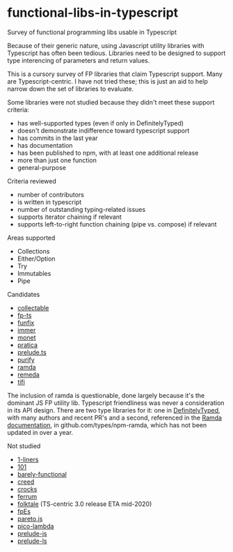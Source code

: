 # functional-libs-in-typescript
Survey of functional programming libs usable in Typescript


Because of their generic nature, using Javascript utility libraries with Typescript has often been tedious.  Libraries need to be designed to support type interencing of parameters and return values.

This is a cursory survey of FP libraries that claim Typescript support.  Many are Typescript-centric.  I have not tried these; this is just an aid to help narrow down the set of libraries to evaluate.

Some libraries were not studied because they didn't meet these support criteria:

* has well-supported types (even if only in DefinitelyTyped)
* doesn't demonstrate indifference toward typescript support
* has commits in the last year
* has documentation
* has been published to npm, with at least one additional release
* more than just one function
* general-purpose

Criteria reviewed

* number of contributors
* is written in typescript
* number of outstanding typing-related issues
* supports iterator chaining if relevant
* supports left-to-right function chaining (pipe vs. compose) if relevant

Areas supported

* Collections
* Either/Option
* Try
* Immutables
* Pipe


Candidates

* [collectable](https://github.com/frptools/collectable)
* [fp-ts](https://gcanti.github.io/fp-ts/)
* [funfix](https://github.com/funfix/funfix)  
* [immer](https://immerjs.github.io/immer/docs/typescript)
* [monet](https://github.com/monet/monet.js)
* [pratica](https://github.com/rametta/pratica)
* [prelude.ts](https://github.com/emmanueltouzery/prelude.ts)
* [purify](https://github.com/gigobyte/purify)
* [ramda](https://github.com/types/npm-ramda/)
* [remeda](https://remedajs.com/)
* [tifi](https://github.com/mobily/tifi)


The inclusion of ramda is questionable, done largely because it's the dominant JS FP utility lib.  Typescript friendliness was never a consideration in its API design.  There are two type libraries for it: one in [DefinitelyTyped](https://github.com/DefinitelyTyped/DefinitelyTyped/tree/master/types/ramda), with many authors and recent PR's and a second, referenced in the [Ramda documentation](https://ramdajs.com/), in github.com/types/npm-ramda, which has not been updated in over a year.


Not studied

* [1-liners](https://github.com/1-liners/1-liners)
* [101](https://github.com/tjmehta/101)
* [barely-functional](https://github.com/cullophid/barely-functional)
* [creed](http://blog.briancavalier.com/creed/)
* [crocks](https://github.com/evilsoft/crocks/)
* [ferrum](https://github.com/adobe/ferrum)
* [folktale](https://folktale.origamitower.com) (TS-centric 3.0 release ETA mid-2020)
* [fpEs](https://github.com/TeaEntityLab/fpEs/)
* [pareto.js](https://github.com/concretesolutions/pareto.js/)
* [pico-lambda](https://github.com/trainyard/pico-lambda)
* [prelude-js](https://github.com/alanrsoares/prelude-js)
* [prelude-ls](http://www.preludels.com/#)














